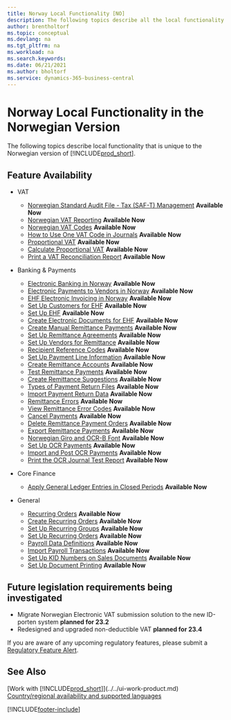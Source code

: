 ```yaml
---
title: Norway Local Functionality [NO]
description: The following topics describe all the local functionality in the Norwegian version of Business Central.
author: brentholtorf
ms.topic: conceptual
ms.devlang: na
ms.tgt_pltfrm: na
ms.workload: na
ms.search.keywords:
ms.date: 06/21/2021
ms.author: bholtorf
ms.service: dynamics-365-business-central
---
```

# Norway Local Functionality in the Norwegian Version

The following topics describe local functionality that is unique to the Norwegian version of [!INCLUDE[prod_short](../../includes/prod_short.md)].  

## Feature Availability

* VAT
    * [Norwegian Standard Audit File - Tax (SAF-T) Management](ui-extensions-setup-and-generate-saf-t-files-no.md) **Available Now**
    * [Norwegian VAT Reporting](norwegian-vat-reporting.md) **Available Now**
    * [Norwegian VAT Codes](norwegian-vat-codes.md) **Available Now**  
    * [How to Use One VAT Code in Journals](how-to-use-one-vat-code-in-journals.md) **Available Now**
    * [Proportional VAT](proportional-vat.md) **Available Now**
    * [Calculate Proportional VAT](how-to-calculate-proportional-vat.md) **Available Now**
    * [Print a VAT Reconciliation Report](how-to-print-a-vat-reconciliation-report.md) **Available Now**

* Banking & Payments
    * [Electronic Banking in Norway](electronic-banking-in-norway.md) **Available Now**
    * [Electronic Payments to Vendors in Norway](electronic-payments-to-vendors-in-norway.md) **Available Now**
    * [EHF Electronic Invoicing in Norway](ehf-electronic-invoicing-in-norway.md) **Available Now**
    * [Set Up Customers for EHF](how-to-set-up-customers-for-ehf.md) **Available Now**  
    * [Set Up EHF](how-to-set-up-ehf.md) **Available Now**
    * [Create Electronic Documents for EHF](how-to-create-electronic-documents-for-ehf.md) **Available Now**
    * [Create Manual Remittance Payments](how-to-create-manual-remittance-payments.md) **Available Now**  
    * [Set Up Remittance Agreements](how-to-set-up-remittance-agreements.md) **Available Now**  
    * [Set Up Vendors for Remittance](how-to-set-up-vendors-for-remittance.md) **Available Now**
    * [Recipient Reference Codes](recipient-reference-codes.md) **Available Now**
    * [Set Up Payment Line Information](how-to-set-up-payment-line-information.md) **Available Now**  
    * [Create Remittance Accounts](how-to-create-remittance-accounts.md) **Available Now**  
    * [Test Remittance Payments](how-to-test-remittance-payments.md) **Available Now**
    * [Create Remittance Suggestions](how-to-create-remittance-suggestions.md) **Available Now**
    * [Types of Payment Return Files](types-of-payment-returns-files.md) **Available Now**
    * [Import Payment Return Data](how-to-import-payment-return-data.md) **Available Now**
    * [Remittance Errors](remittance-errors.md) **Available Now**
    * [View Remittance Error Codes](how-to-view-remittance-error-codes.md) **Available Now**
    * [Cancel Payments](how-to-cancel-payments.md) **Available Now**  
    * [Delete Remittance Payment Orders](how-to-delete-remittance-payment-orders.md) **Available Now**  
    * [Export Remittance Payments](how-to-export-remittance-payments.md) **Available Now**
    * [Norwegian Giro and OCR-B Font](norwegian-giro-and-ocr-b-font.md) **Available Now**
    * [Set Up OCR Payments](how-to-set-up-ocr-payments.md) **Available Now**
    * [Import and Post OCR Payments](how-to-import-and-post-ocr-payments.md) **Available Now**
    * [Print the OCR Journal Test Report](how-to-print-the-ocr-journal-test-report.md) **Available Now**  

* Core Finance    
    * [Apply General Ledger Entries in Closed Periods](how-to-apply-general-ledger-entries-in-closed-periods.md) **Available Now**  

* General
    * [Recurring Orders](recurring-orders.md) **Available Now**  
    * [Create Recurring Orders](how-to-create-recurring-orders.md) **Available Now**
    * [Set Up Recurring Groups](how-to-set-up-recurring-groups.md) **Available Now**  
    * [Set Up Recurring Orders](how-to-set-up-recurring-orders.md) **Available Now**
    * [Payroll Data Definitions](ui-extensions-payroll-data-definitions-no.md) **Available Now**
    * [Import Payroll Transactions](how-to-import-payroll-transactions.md) **Available Now**
    * [Set Up KID Numbers on Sales Documents](how-to-set-up-kid-numbers-on-sales-documents.md) **Available Now**
    * [Set Up Document Printing](how-to-set-up-document-printing.md) **Available Now**

<!--
  [Apply General Ledger Entries in Closed Periods](how-to-apply-general-ledger-entries-in-closed-periods.md)  

  [EHF Electronic Invoicing in Norway](ehf-electronic-invoicing-in-norway.md)  
  [Electronic Banking in Norway](electronic-banking-in-norway.md)  
  [Electronic Payments to Vendors in Norway](electronic-payments-to-vendors-in-norway.md)  
  [Norwegian VAT Reporting](norwegian-vat-reporting.md)  
 [Recurring Orders](recurring-orders.md)  
 -->
 
## Future legislation requirements being investigated 

* Migrate Norwegian Electronic VAT submission solution to the new ID-porten system **planned for 23.2** 
* Redesigned and upgraded non-deductible VAT **planned for 23.4**   

If you are aware of any upcoming regulatory features, please submit a [Regulatory Feature Alert](https://forms.office.com/pages/responsepage.aspx?id=v4j5cvGGr0GRqy180BHbRwkeauYiJKZOpJ0CtKuVmJlURURaMlQ4Rk05UFY4NkVEOTA0MUU5WThXSC4u).


## See Also

[Work with [!INCLUDE[prod_short](../../includes/prod_short.md)]](../../ui-work-product.md)  
[Country/regional availability and supported languages](/dynamics365/business-central/dev-itpro/compliance/apptest-countries-and-translations)  


[!INCLUDE[footer-include](../../includes/footer-banner.md)]
